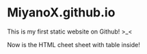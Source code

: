 # MiyanoX.github.io

This is my first static website on Github! >_<

Now is the HTML cheet sheet with table inside!
